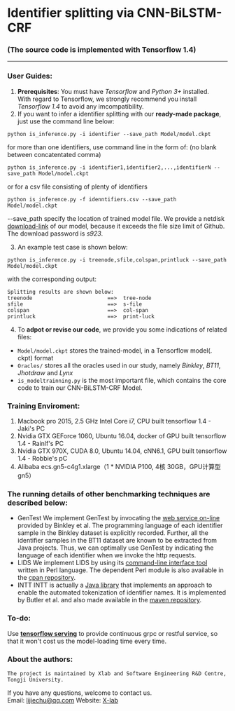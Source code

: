 # Identifier splitting via CNN-BiLSTM-CRF 
### (The source code is implemented with Tensorflow 1.4)
---
### User Guides:
1. **Prerequisites**: You must have *Tensorflow* and *Python 3+* installed.
<br/> With regard to Tensorflow, we strongly recommend you install *Tensorflow 1.4* to avoid any imcompatibility.
2. If you want to infer a identifier splitting with our **ready-made package**, just use the command line below:
```
python is_inference.py -i identifier --save_path Model/model.ckpt
```
for more than one identifiers, use command line in the form of: (no blank between concatentated comma)
```
python is_inference.py -i identifier1,identifier2,...,identifierN --save_path Model/model.ckpt
```
or for a csv file consisting of plenty of identifiers
```
python is_inference.py -f idenntifiers.csv --save_path Model/model.ckpt
```
--save_path specify the location of trained model file. We provide a netdisk [download-link](https://pan.baidu.com/s/1p8UvdL2MPq9sDwY3oH2eWg) of our model, because it exceeds the file size limit of Github. The download password is *s923*.

3. An example test case is shown below:
```
python is_inference.py -i treenode,sfile,colspan,printluck --save_path Model/model.ckpt
```
with the corresponding output:
```
Splitting results are shown below:
treenode                        ==>  tree-node                      
sfile                           ==>  s-file                         
colspan                         ==>  col-span                       
printluck                       ==>  print-luck    
```
4. To **adpot or revise our code**, we provide you some indications of related files:
* ```Model/model.ckpt``` stores the trained-model, in a Tensorflow model(. ckpt) format
* ```Oracles/``` stores all the oracles used in our study, namely *Binkley*, *BT11*, *Jhotdraw* and *Lynx*
* ```is_modeltrainning.py``` is the most important file, which contains the core code to train our CNN-BiLSTM-CRF Model.

### Training Enviroment:
1. Macbook pro 2015, 2.5 GHz Intel Core i7, CPU built tensorflow 1.4 - Jaki's PC
2. Nvidia GTX GEForce 1060, Ubuntu 16.04, docker of GPU built tensorflow 1.4 - Rainlf's PC
3. Nvidia GTX 970X, CUDA 8.0, Ubuntu 14.04, cNN6.1, GPU built tensorflow 1.4 - Robbie's pC
4. Alibaba ecs.gn5-c4g1.xlarge（1 * NVIDIA P100, 4核 30GB，GPU计算型 gn5）	

### The running details of other benchmarking techniques are described below:
* GenTest
	We implement GenTest by invocating the [web service on-line](http://splitit.cs.loyola.edu/web-service.html) provided by Binkley et al. The programming language of each identifier sample in the Binkley dataset is explicitly recorded. Further, all the identifier samples in the BT11 dataset are known to be extracted from Java projects. Thus, we can optimally use GenTest by indicating the language of each identifier when we invoke the http requests. 
* LIDS
	We implement LIDS by using its [command-line interface tool](https://github.com/nunorc/Lingua-IdSplitter) written in Perl language. The dependent Perl module is also available in the [cpan repository](http://search.cpan.org/).
* INTT
	INTT is actually a [Java library](http://oro.open.ac.uk/28352/) that implements an approach to enable the automated tokenization of identifier names. It is implemented by Butler et al. and also made available in the [maven repository](http://mvnrepository.com/artifact/uk.org.facetus/intt).


### To-do:
Use [**tensorflow serving**](https://www.tensorflow.org/serving/serving_basic) to provide continuous grpc or restful service, so that it won't cost us the model-loading time every time.

### About the authors:
```
The project is maintained by Xlab and Software Engineering R&D Centre, Tongji University.
```
If you have any questions, welcome to contact us. <br/>
Email: lijiechu@qq.com 
Website: [X-lab](www.x-lab.ac)
